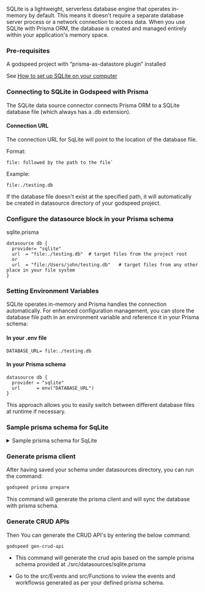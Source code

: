 SQLite is a lightweight, serverless database engine that operates in-memory by default. This means it doesn't require a separate database server process or a network connection to access data.
When you use SQLite with Prisma ORM, the database is created and managed entirely within your application's memory space.

### Pre-requisites

A godspeed project with “prisma-as-datastore plugin” installed

See [How to set up SQLite on your computer](https://www.prisma.io/dataguide/sqlite/setting-up-a-local-sqlite-database#setting-up-sqlite-on-windows) 

### Connecting to SQLite in Godspeed with Prisma

The SQLite data source connector connects Prisma ORM to a SQLite database file (which always has a .db extension).

#### Connection URL
The connection URL for SqLite will point to the location of the database file.

Format:
```
file: followed by the path to the file`
```
Example:
```
file:./testing.db
```

If the database file doesn't exist at the specified path, it will automatically be created in datasource directory of your godspeed project.

### Configure the datasource block in your Prisma schema

sqlite.prisma
```
datasource db {
  provider= "sqlite"
  url  = "file:./testing.db"  # target files from the project root
  or
  url  = "file:/Users/john/testing.db"   # target files from any other place in your file system
}
```

### Setting Environment Variables

SQLite operates in-memory and Prisma handles the connection automatically. For enhanced configuration management, you can store the database file path in an environment variable and reference it in your Prisma schema:

#### In your .env file
```
DATABASE_URL= file:./testing.db
```
#### In your Prisma schema
```
datasource db {
  provider = "sqlite"
  url      = env("DATABASE_URL")
}
```
This approach allows you to easily switch between different database files at runtime if necessary.

### Sample prisma schema for SqLite
<details>
<summary> Sample prisma schema for SqLite </summary>

```
datasource db {
  provider = "sqlite"
  url      = env("DATABASE_URL")
}
generator client {
  provider = "prisma-client-js"
  output = "./prisma-clients/sqlite"
  previewFeatures = ["metrics"]
}

model User {
  id    Int     @id @default(autoincrement())
  email String  @unique
  name  String?
  posts Post[]
}

model Post {
  id        Int     @id @default(autoincrement())
  title     String
  content   String?
  published Boolean @default(false)
  author    User    @relation(fields: [authorId], references: [id])
  authorId  Int
}
```
</details>

### Generate prisma client
After having saved your schema under datasources directory, you can run the command:
```bash
godspeed prisma prepare
```
This command will generate the prisma client and will sync the database with prisma schema.

### Generate CRUD APIs
Then You can generate the CRUD API's by entering the below command:
```bash
godspeed gen-crud-api
```
* This command will generate the crud apis based on the sample prisma schema provided at ./src/datasources/sqlite.prisma

* Go to the src/Events and src/Functions to vview the events and workflowss generated as per your defined prisma schema.